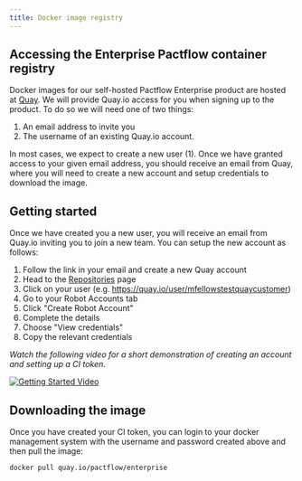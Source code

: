```yaml
---
title: Docker image registry
---
```


## Accessing the Enterprise Pactflow container registry

Docker images for our self-hosted Pactflow Enterprise product are hosted at [Quay](http://quay.io). We will provide Quay.io access for you when signing up to the product. To do so we will need one of two things:

1. An email address to invite you 
2. The username of an existing Quay.io account.

In most cases, we expect to create a new user (1). Once we have granted access to your given email address, you should receive an email from Quay, where you will need to create a new account and setup credentials to download the image.

## Getting started
Once we have created you a new user, you will receive an email from Quay.io inviting you to join a new team. You can setup the new account as follows:

1. Follow the link in your email and create a new Quay account
1. Head to the [Repositories](https://quay.io/repository/) page 
1. Click on your user (e.g. https://quay.io/user/mfellowstestquaycustomer)
1. Go to your Robot Accounts tab
1. Click "Create Robot Account"
1. Complete the details
1. Choose "View credentials"
1. Copy the relevant credentials

*Watch the following video for a short demonstration of creating an account and setting up a CI token.*

[![Getting Started Video](http://img.youtube.com/vi/-GedqnmKDRk/0.jpg)](https://www.youtube.com/watch?v=-GedqnmKDRk "Pactflow Quay.io account creation")

## Downloading the image

Once you have created your CI token, you can login to your docker management system with the username and password created above and then pull the image:

```sh
docker pull quay.io/pactflow/enterprise
```
